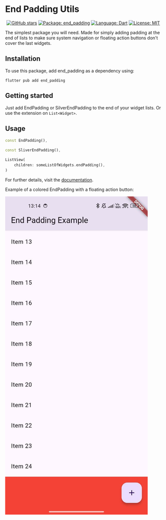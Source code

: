 # End Padding Utils

<div align="center">

  [![GitHub stars][github_stars_badge]][github_stars_link]
  [![Package: end_padding][package_badge]][package_link]
  [![Language: Dart][language_badge]][language_link]
  [![License: MIT][license_badge]][license_link]

</div>

[github_stars_badge]: https://img.shields.io/github/stars/2-5-perceivers/end-padding?style=flat&color=yellow
[github_stars_link]: https://github.com/2-5-perceivers/end-padding/stargazers
[package_badge]: https://img.shields.io/pub/v/end_padding?color=green
[package_link]: https://pub.dev/packages/end_padding
[language_badge]: https://img.shields.io/badge/language-Dart-blue
[language_link]: https://dart.dev
[license_badge]: https://img.shields.io/github/license/2-5-perceivers/end-padding
[license_link]: https://opensource.org/licenses/MIT

The simplest package you will need. Made for simply adding padding at the end of lists to make sure system navigation or floating action buttons don't cover the last widgets.

## Installation

To use this package, add end_padding as a dependency using:
```
flutter pub add end_padding
```

## Getting started

Just add EndPadding or SilverEndPadding to the end of your widget lists. Or use the extension on `List<Widget>`.

## Usage

```dart
const EndPadding(),
```

```dart
const SliverEndPadding(),
```

```dart
ListView(
    children: someListOfWidgets.endPadding(),
)
```

For further details, visit the [documentation](https://pub.dev/documentation/end_padding/latest/).

Example of a colored EndPadding with a floating action button:

![Padding Image](https://github.com/2-5-perceivers/end-padding/blob/master/images/padding.jpg?raw=true)
